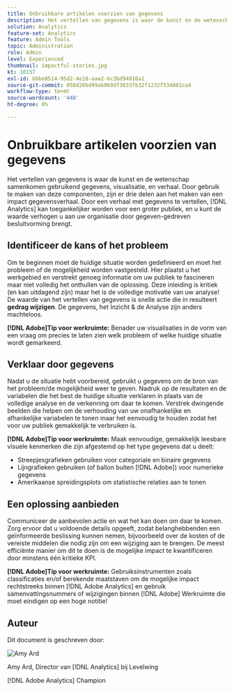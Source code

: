 ```yaml
---
title: Onbruikbare artikelen voorzien van gegevens
description: Het vertellen van gegevens is waar de kunst en de wetenschap samenkomen gebruikend gegevens, visualisatie, en verhaal.  Door gebruik te maken van deze componenten, zijn er drie delen aan het maken van een impact gegevensverhaal. Door een verhaal met gegevens te vertellen, [!DNL Analytics] kan toegankelijker worden voor een groter publiek en u kunt de waarde die u aan uw organisatie brengt verhogen door middel van gegevensgestuurde besluitvorming.
solution: Analytics
feature-set: Analytics
feature: Admin Tools
topic: Administration
role: Admin
level: Experienced
thumbnail: impactful-stories.jpg
kt: 10157
exl-id: bbbe8514-95d2-4e18-aaa2-6c3bd94816a1
source-git-commit: 058d26bd99ab060df3633fb32f1232f534881ca4
workflow-type: tm+mt
source-wordcount: '448'
ht-degree: 0%

---
```


# Onbruikbare artikelen voorzien van gegevens

Het vertellen van gegevens is waar de kunst en de wetenschap samenkomen gebruikend gegevens, visualisatie, en verhaal.  Door gebruik te maken van deze componenten, zijn er drie delen aan het maken van een impact gegevensverhaal. Door een verhaal met gegevens te vertellen, [!DNL Analytics] kan toegankelijker worden voor een groter publiek, en u kunt de waarde verhogen u aan uw organisatie door gegeven-gedreven besluitvorming brengt.

## Identificeer de kans of het probleem

Om te beginnen moet de huidige situatie worden gedefinieerd en moet het probleem of de mogelijkheid worden vastgesteld. Hier plaatst u het werkgebied en verstrekt genoeg informatie om uw publiek te fascineren maar niet volledig het onthullen van de oplossing. Deze inleiding is kritiek (en kan uitdagend zijn) maar het is de volledige motivatie van uw analyse!  De waarde van het vertellen van gegevens is snelle actie die in resulteert **gedrag wijzigen**. De gegevens, het Inzicht &amp; de Analyse zijn anders machteloos.

**[!DNL Adobe]Tip voor werkruimte:** Benader uw visualisaties in de vorm van een vraag om precies te laten zien welk probleem of welke huidige situatie wordt gemarkeerd.

## Verklaar door gegevens

Nadat u de situatie hebt voorbereid, gebruikt u gegevens om de bron van het probleem/de mogelijkheid weer te geven. Nadruk op de resultaten en de variabelen die het best de huidige situatie verklaren in plaats van de volledige analyse en de verkenning om daar te komen.  Verstrek dwingende beelden die helpen om de verhouding van uw onafhankelijke en afhankelijke variabelen te tonen maar het eenvoudig te houden zodat het voor uw publiek gemakkelijk te verbruiken is.

**[!DNL Adobe]Tip voor werkruimte:**
Maak eenvoudige, gemakkelijk leesbare visuele kenmerken die zijn afgestemd op het type gegevens dat u deelt:

* Streepjesgrafieken gebruiken voor categoriale en binaire gegevens
* Lijngrafieken gebruiken (of ballon buiten [!DNL Adobe]) voor numerieke gegevens
* Amerikaanse spreidingsplots om statistische relaties aan te tonen

## Een oplossing aanbieden

Communiceer de aanbevolen actie en wat het kan doen om daar te komen.  Zorg ervoor dat u voldoende details opgeeft, zodat belanghebbenden een geïnformeerde beslissing kunnen nemen, bijvoorbeeld over de kosten of de vereiste middelen die nodig zijn om een wijziging aan te brengen. De meest efficiënte manier om dit te doen is de mogelijke impact te kwantificeren door minstens één kritieke KPI.

**[!DNL Adobe]Tip voor werkruimte:** Gebruiksinstrumenten zoals classificaties en/of berekende maatstaven om de mogelijke impact rechtstreeks binnen [!DNL Adobe Analytics] en gebruik samenvattingsnummers of wijzigingen binnen [!DNL Adobe] Werkruimte die moet eindigen op een hoge notitie!

## Auteur

Dit document is geschreven door:

![Amy Ard](assets/amy-ard-headshot-small.png)

Amy Ard, Director van [!DNL Analytics] bij Levelwing

[!DNL Adobe Analytics] Champion
